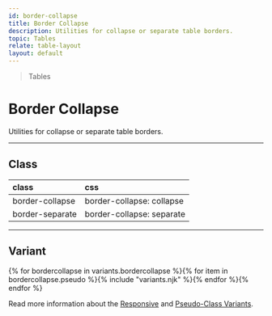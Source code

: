```yaml
---
id: border-collapse
title: Border Collapse
description: Utilities for collapse or separate table borders.
topic: Tables
relate: table-layout
layout: default
---
```


> Tables

# Border Collapse

Utilities for collapse or separate table borders.

---

## Class

| <span class="px-3 py-1 text-white (dark)text-charcoal-100 bg-gray-700 (dark)bg-gray-600 rounded-full">class</span> | <span class="px-3 py-1 text-white (dark)text-charcoal-100 bg-gray-700 (dark)bg-gray-600 rounded-full">css</span> |
|:--|:--|
| border-collapse | border-collapse: collapse |
| border-separate | border-collapse: separate |

---

## Variant

<y class="flex flex-gap-2 flex-wrap justify-start items-center">{% for bordercollapse in variants.bordercollapse %}{% for item in bordercollapse.pseudo %}{% include "variants.njk" %}{% endfor %}{% endfor %}</y>

Read more information about the [Responsive](/responsive) and [Pseudo-Class Variants](/pseudo-class-variants/).

